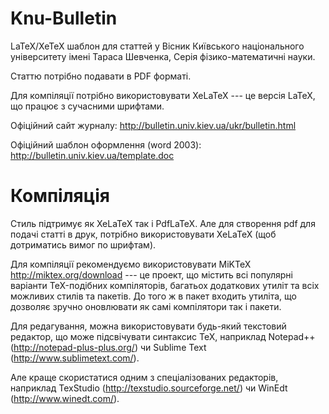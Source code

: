 Knu-Bulletin
============

LaTeX/XeTeX шаблон для статтей у Вісник Київського національного університету імені Тараса Шевченка, Серія фізико-математичні науки.

Статтю потрібно подавати в PDF форматі.

Для компіляції потрібно використовувати XeLaTeX --- це версія LaTeX, що
працює з сучасними шрифтами.

Офіційний сайт журналу: http://bulletin.univ.kiev.ua/ukr/bulletin.html

Офіційний шаблон оформлення (word 2003): http://bulletin.univ.kiev.ua/template.doc

Компіляція
==========
Стиль підтримує як XeLaTeX так і PdfLaTeX. 
Але для створення pdf для подачі статті в друк, потрібно використовувати XeLaTeX (щоб дотриматись вимог по шрифтам).

Для компіляції рекомендуємо використовувати MiKTeX http://miktex.org/download --- це проект, що містить 
всі популярні варіанти TeX-подібних компіляторів, багатьох додаткових утиліт та всіх можливих стилів та пакетів. 
До того ж в пакет входить утиліта, що дозволяє зручно оновлювати як самі компілятори так і пакети.

Для редагування, можна використовувати будь-який текстовий редактор, що може підсвічувати синтаксис TeX, наприклад Notepad++(http://notepad-plus-plus.org/) чи Sublime Text (http://www.sublimetext.com/). 

Але краще скористатися одним з спеціалізованих редакторів, наприклад TexStudio (http://texstudio.sourceforge.net/) чи WinEdt (http://www.winedt.com/).